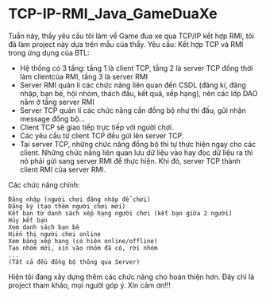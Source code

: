 # TCP-IP-RMI_Java_GameDuaXe
Tuần này, thầy yêu cầu tôi làm về Game đua xe qua TCP/IP kết hợp RMI, tôi đã làm project này dựa trên mẫu của thầy.
Yêu cầu:
  Kết hợp TCP và RMI trong ứng dụng của BTL:
  - Hệ thống có 3 tầng: tầng 1 là client TCP, tầng 2 là server TCP đồng thời làm clientcủa RMI, tầng 3 là server RMI
  - Server RMI quản lí các chức năng liên quan đến CSDL (đăng kí, đăng nhập, bạn bè, hội nhóm, thách đấu, kết quả, xếp hạng), nên các lớp DAO nằm ở tầng server RMI
  - Server TCP quản lí các chức năng cần đồng bộ như thi đấu, gửi nhận message đồng bộ...
  - Client TCP sẽ giao tiếp trực tiếp với người chơi.
  - Các yêu cầu từ client TCP đều gửi lên server TCP.
  - Tại server TCP, những chức năng đồng bộ thì tự thực hiện ngay cho các client. Những chức năng liên quan lưu dữ liệu vào hay đọc dữ liệu ra thì nó phải gửi sang server RMI để thực hiện. Khi đó, server TCP thành client RMI của server RMI.

Các chức năng chính:

    Đăng nhập (người chơi đăng nhập để chơi)
    Đăng ký (tạo thêm người chơi mới)
    Kết bạn từ danh sách xếp hạng người chơi (kết bạn giữa 2 người)
    Hủy kết bạn
    Xem danh sách bạn bè
    Hiển thị người chơi online
    Xem bảng xếp hạng (có hiện online/offline)
    Tạo nhóm mới, xin vào nhóm đã có, rời nhóm
    ...
    (Tất cả đều đồng bộ thông qua Server)

Hiện tôi đang xây dựng thêm các chức năng cho hoàn thiện hơn. Đây chỉ là project tham khảo, mọi người góp ý. Xin cảm ơn!!!
